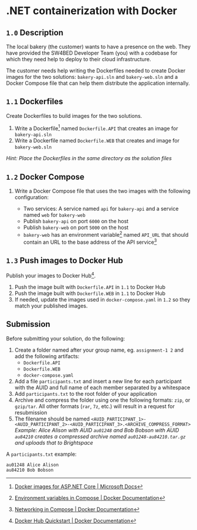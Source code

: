 # .NET containerization with Docker
## `1.0` Description
The local bakery (the customer) wants to have a presence on the web. They have provided the SW4BED Developer Team (you) with a codebase for which they need help to deploy to their cloud infrastructure.

The customer needs help writing the Dockerfiles needed to create Docker images for the two solutions: `bakery-api.sln` and `bakery-web.sln` and a Docker Compose file that can help them distribute the application internally.

## `1.1` Dockerfiles
Create Dockerfiles to build images for the two solutions.

1. Write a Dockerfile[^2] named `Dockerfile.API` that creates an image for `bakery-api.sln`
2. Write a Dockerfile named `Dockerfile.WEB` that creates and image for `bakery-web.sln`

_Hint: Place the Dockerfiles in the same directory as the solution files_

## `1.2` Docker Compose
1. Write a Docker Compose file that uses the two images with the following configuration:
    
    - Two services: A service named `api` for `bakery-api` and a service named `web` for `bakery-web`
    - Publish `bakery-api` on port `6000` on the host
    - Publish `bakery-web` on port `5000` on the host
    - `bakery-web` has an environment variable[^3] named `API_URL` that should contain an URL to the base address of the API service[^4]

## `1.3` Push images to Docker Hub
Publish your images to Docker Hub[^1]. 

1. Push the image built with `Dockerfile.API` in `1.1` to Docker Hub
2. Push the image built with `Dockerfile.WEB` in `1.1` to Docker Hub
3. If needed, update the images used in `docker-compose.yaml` in `1.2` so they match your published images.

## Submission
Before submitting your solution, do the following:
1. Create a folder named after your group name, eg. `assignment-1 2` and add the following artifacts:
    - `Dockerfile.API`
    - `Dockerfile.WEB`
    - `docker-compose.yaml`
2. Add a file `participants.txt` and insert a new line for each participant with the AUID and full name of each member separated by a whitespace
3. Add `participants.txt` to the root folder of your application
4. Archive and compress the folder using one the following formats: `zip`, or `gzip/tar`. All other formats (`rar`, `7z`, etc.) will result in a request for resubmission
5. The filename should be named `<AUID_PARTICIPANT_1>-<AUID_PARTICIPANT_2>-<AUID_PARTICIPANT_3>.<ARCHIVE_COMPRESS_FORMAT>` _Example: Alice Alison with AUID `au01248` and Bob Bobson with AUID `au84210` creates a compressed archive named `au01248-au84210.tar.gz` and uploads that to Brightspace_

A `participants.txt` example:
```
au01248 Alice Alison
au84210 Bob Bobson
```

[^1]: [Docker Hub Quickstart | Docker Documentation](https://docs.docker.com/docker-hub/)
[^2]: [Docker images for ASP.NET Core | Microsoft Docs](https://docs.microsoft.com/en-us/aspnet/core/host-and-deploy/docker/building-net-docker-images?view=aspnetcore-6.0)
[^3]: [Environment variables in Compose | Docker Documentation](https://docs.docker.com/compose/environment-variables/)
[^4]: [Networking in Compose | Docker Documentation](https://docs.docker.com/compose/networking/)